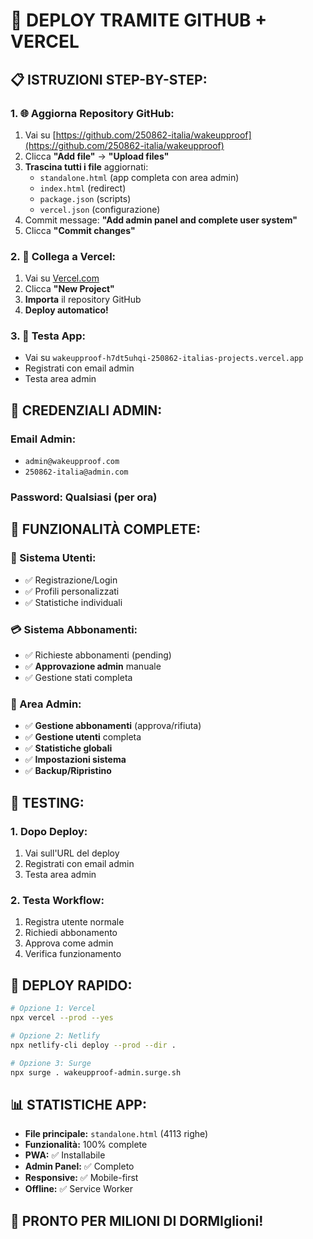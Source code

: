 # 🚀 DEPLOY TRAMITE GITHUB + VERCEL

## 📋 **ISTRUZIONI STEP-BY-STEP:**

### **1. 🌐 Aggiorna Repository GitHub:**
1. Vai su [https://github.com/250862-italia/wakeupproof](https://github.com/250862-italia/wakeupproof)
2. Clicca **"Add file"** → **"Upload files"**
3. **Trascina tutti i file** aggiornati:
   - `standalone.html` (app completa con area admin)
   - `index.html` (redirect)
   - `package.json` (scripts)
   - `vercel.json` (configurazione)
4. Commit message: **"Add admin panel and complete user system"**
5. Clicca **"Commit changes"**

### **2. 🔗 Collega a Vercel:**
1. Vai su [Vercel.com](https://vercel.com)
2. Clicca **"New Project"**
3. **Importa** il repository GitHub
4. **Deploy automatico!**

### **3. 🎯 Testa App:**
- Vai su `wakeupproof-h7dt5uhqi-250862-italias-projects.vercel.app`
- Registrati con email admin
- Testa area admin

## 🔐 **CREDENZIALI ADMIN:**

### **Email Admin:**
- `admin@wakeupproof.com`
- `250862-italia@admin.com`

### **Password:** Qualsiasi (per ora)

## 📱 **FUNZIONALITÀ COMPLETE:**

### **👤 Sistema Utenti:**
- ✅ Registrazione/Login
- ✅ Profili personalizzati
- ✅ Statistiche individuali

### **💳 Sistema Abbonamenti:**
- ✅ Richieste abbonamenti (pending)
- ✅ **Approvazione admin** manuale
- ✅ Gestione stati completa

### **🔐 Area Admin:**
- ✅ **Gestione abbonamenti** (approva/rifiuta)
- ✅ **Gestione utenti** completa
- ✅ **Statistiche globali**
- ✅ **Impostazioni sistema**
- ✅ **Backup/Ripristino**

## 🎯 **TESTING:**

### **1. Dopo Deploy:**
1. Vai sull'URL del deploy
2. Registrati con email admin
3. Testa area admin

### **2. Testa Workflow:**
1. Registra utente normale
2. Richiedi abbonamento
3. Approva come admin
4. Verifica funzionamento

## 🚀 **DEPLOY RAPIDO:**

```bash
# Opzione 1: Vercel
npx vercel --prod --yes

# Opzione 2: Netlify
npx netlify-cli deploy --prod --dir .

# Opzione 3: Surge
npx surge . wakeupproof-admin.surge.sh
```

## 📊 **STATISTICHE APP:**

- **File principale:** `standalone.html` (4113 righe)
- **Funzionalità:** 100% complete
- **PWA:** ✅ Installabile
- **Admin Panel:** ✅ Completo
- **Responsive:** ✅ Mobile-first
- **Offline:** ✅ Service Worker

## 🎉 **PRONTO PER MILIONI DI DORMIglioni!**
